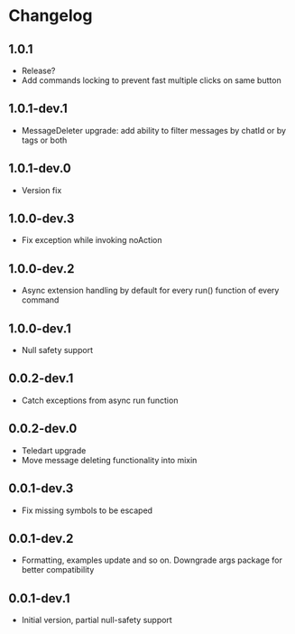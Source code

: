 # Changelog

## 1.0.1

- Release?
- Add commands locking to prevent fast multiple clicks on same button

## 1.0.1-dev.1

- MessageDeleter upgrade: add ability to filter messages by chatId or by tags or both

## 1.0.1-dev.0

- Version fix

## 1.0.0-dev.3

- Fix exception while invoking noAction

## 1.0.0-dev.2

- Async extension handling by default for every run() function of every command

## 1.0.0-dev.1

- Null safety support

## 0.0.2-dev.1

- Catch exceptions from async run function 

## 0.0.2-dev.0

- Teledart upgrade
- Move message deleting functionality into mixin

## 0.0.1-dev.3

- Fix missing symbols to be escaped

## 0.0.1-dev.2

- Formatting, examples update and so on. Downgrade args package for better compatibility

## 0.0.1-dev.1

- Initial version, partial null-safety support